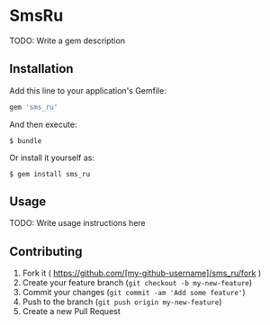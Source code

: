 # SmsRu

TODO: Write a gem description

## Installation

Add this line to your application's Gemfile:

```ruby
gem 'sms_ru'
```

And then execute:

    $ bundle

Or install it yourself as:

    $ gem install sms_ru

## Usage

TODO: Write usage instructions here

## Contributing

1. Fork it ( https://github.com/[my-github-username]/sms_ru/fork )
2. Create your feature branch (`git checkout -b my-new-feature`)
3. Commit your changes (`git commit -am 'Add some feature'`)
4. Push to the branch (`git push origin my-new-feature`)
5. Create a new Pull Request
